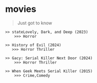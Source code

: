 # movies
> Just got to know
>
    >> stateLovely, Dark, and Deep (2023)
        >>> Horror
>
>
    >> History of Evil (2024)
       >>> Horror Thriller
>
>
    >> Gacy: Serial Killer Next Door (2024)
        >>> Horror Thriller
>
>
    >> When Geek Meets Serial Killer (2015)
        >>> Crime,Comedy
